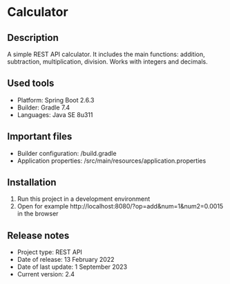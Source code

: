 # Calculator

## Description
A simple REST API calculator. It includes the main functions: addition, subtraction, multiplication, division. Works
with integers and decimals.

## Used tools
* Platform: Spring Boot 2.6.3
* Builder: Gradle 7.4
* Languages: Java SE 8u311

## Important files
* Builder configuration: /build.gradle
* Application properties: /src/main/resources/application.properties

## Installation
1. Run this project in a development environment
2. Open for example http://localhost:8080/?op=add&num=1&num2=0.0015 in the browser

## Release notes
* Project type: REST API
* Date of release: 13 February 2022
* Date of last update: 1 September 2023
* Current version: 2.4
